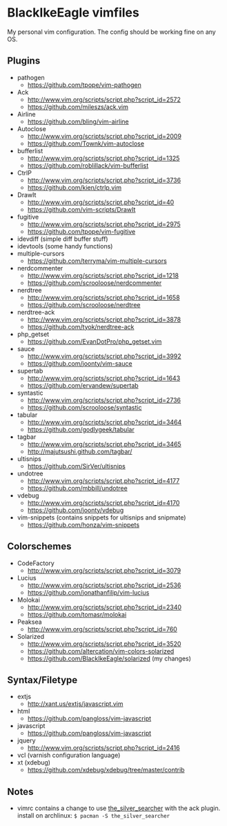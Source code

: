 BlackIkeEagle vimfiles
======================

My personal vim configuration.
The config should be working fine on any OS.

Plugins
-------

* pathogen
	* https://github.com/tpope/vim-pathogen
* Ack
	* http://www.vim.org/scripts/script.php?script_id=2572
	* https://github.com/mileszs/ack.vim
* Airline
	* https://github.com/bling/vim-airline
* Autoclose
	* http://www.vim.org/scripts/script.php?script_id=2009
	* https://github.com/Townk/vim-autoclose
* bufferlist
	* http://www.vim.org/scripts/script.php?script_id=1325
	* https://github.com/roblillack/vim-bufferlist
* CtrlP
	* http://www.vim.org/scripts/script.php?script_id=3736
	* https://github.com/kien/ctrlp.vim
* DrawIt
	* http://www.vim.org/scripts/script.php?script_id=40
	* https://github.com/vim-scripts/DrawIt
* fugitive
	* http://www.vim.org/scripts/script.php?script_id=2975
	* https://github.com/tpope/vim-fugitive
* idevdiff (simple diff buffer stuff)
* idevtools (some handy functions)
* multiple-cursors
	* https://github.com/terryma/vim-multiple-cursors
* nerdcommenter
	* http://www.vim.org/scripts/script.php?script_id=1218
	* https://github.com/scrooloose/nerdcommenter
* nerdtree
	* http://www.vim.org/scripts/script.php?script_id=1658
	* https://github.com/scrooloose/nerdtree
* nerdtree-ack
	* http://www.vim.org/scripts/script.php?script_id=3878
	* https://github.com/tyok/nerdtree-ack
* php_getset
	* https://github.com/EvanDotPro/php_getset.vim
* sauce
	* http://www.vim.org/scripts/script.php?script_id=3992
	* https://github.com/joonty/vim-sauce
* supertab
	* http://www.vim.org/scripts/script.php?script_id=1643
	* https://github.com/ervandew/supertab
* syntastic
	* http://www.vim.org/scripts/script.php?script_id=2736
	* https://github.com/scrooloose/syntastic
* tabular
	* http://www.vim.org/scripts/script.php?script_id=3464
	* https://github.com/godlygeek/tabular
* tagbar
	* http://www.vim.org/scripts/script.php?script_id=3465
	* http://majutsushi.github.com/tagbar/
* ultisnips
	* https://github.com/SirVer/ultisnips
* undotree
	* http://www.vim.org/scripts/script.php?script_id=4177
	* https://github.com/mbbill/undotree
* vdebug
	* http://www.vim.org/scripts/script.php?script_id=4170
	* https://github.com/joonty/vdebug
* vim-snippets (contains snippets for ultisnips and snipmate)
	* https://github.com/honza/vim-snippets

Colorschemes
------------

* CodeFactory
	* http://www.vim.org/scripts/script.php?script_id=3079
* Lucius
	* http://www.vim.org/scripts/script.php?script_id=2536
	* https://github.com/jonathanfilip/vim-lucius
* Molokai
	* http://www.vim.org/scripts/script.php?script_id=2340
	* https://github.com/tomasr/molokai
* Peaksea
	* http://www.vim.org/scripts/script.php?script_id=760
* Solarized
	* http://www.vim.org/scripts/script.php?script_id=3520
	* https://github.com/altercation/vim-colors-solarized
	* https://github.com/BlackIkeEagle/solarized (my changes)

Syntax/Filetype
---------------

* extjs
	* http://xant.us/extjs/javascript.vim
* html
	* https://github.com/pangloss/vim-javascript
* javascript
	* https://github.com/pangloss/vim-javascript
* jquery
	* http://www.vim.org/scripts/script.php?script_id=2416
* vcl (varnish configuration language)
* xt (xdebug)
	* https://github.com/xdebug/xdebug/tree/master/contrib

Notes
-----

* vimrc contains a change to use [the_silver_searcher](https://github.com/ggreer/the_silver_searcher)
  with the ack plugin. install on archlinux: `$ pacman -S the_silver_searcher`
